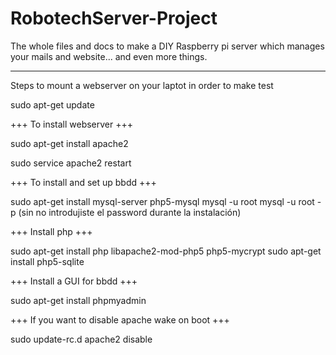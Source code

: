 # RobotechServer-Project

The whole files and docs to make a DIY Raspberry pi server which manages your mails and website... and even more things.


--------------------------------------------------------------------------------------------------------------------------
Steps to mount a webserver on your laptot in order to make test


sudo apt-get update

+++ To install webserver +++

sudo apt-get install apache2

sudo service apache2 restart

+++ To install and set up bbdd +++

sudo apt-get install mysql-server php5-mysql
mysql -u root
mysql -u root -p (sin no introdujiste el password durante la instalación)

+++ Install php +++

sudo apt-get install php libapache2-mod-php5 php5-mycrypt
sudo apt-get install php5-sqlite

+++ Install a GUI for bbdd +++

sudo apt-get install phpmyadmin

+++ If you want to disable apache wake on boot +++

sudo update-rc.d apache2 disable
